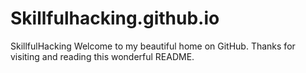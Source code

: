 Skillfulhacking.github.io
=========================

SkillfulHacking
Welcome to my beautiful home on GitHub.
Thanks for visiting and reading this wonderful README.
